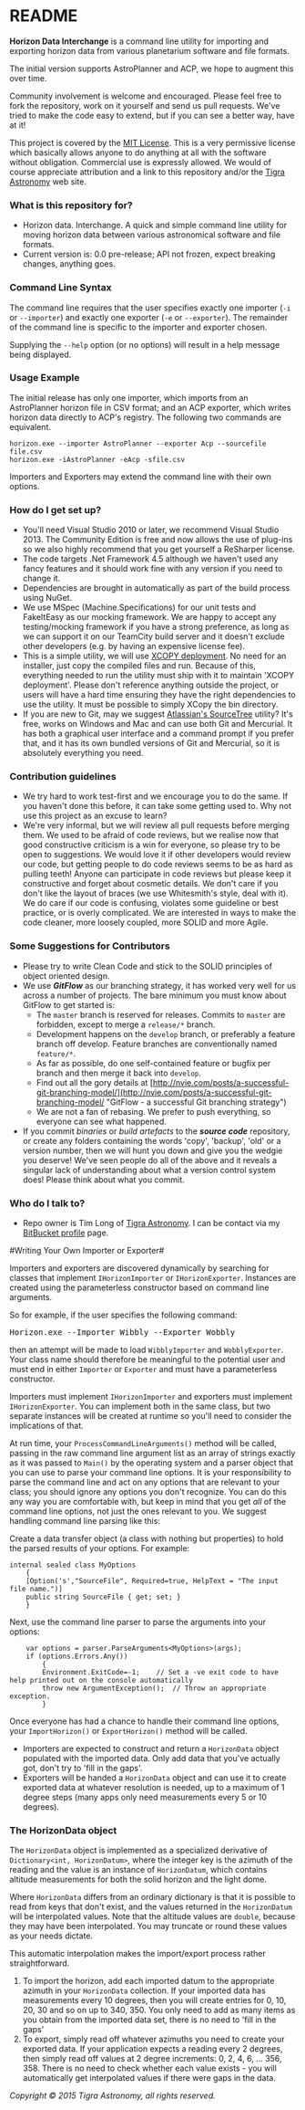# README #

**Horizon Data Interchange** is a command line utility for importing and exporting horizon data from various planetarium software and file formats.

The initial version supports AstroPlanner and ACP, we hope to augment this over time.

Community involvement is welcome and encouraged. Please feel free to fork the repository, work on it yourself and send us pull requests. We've tried to make the code easy to extend, but if you can see a better way, have at it!

This project is covered by the [MIT License](http://opensource.org/licenses/MIT "MIT License - a very permissive free culture license"). This is a very permissive license which basically allows anyone to do anything at all with the software without obligation. Commercial use is expressly allowed. We would of course appreciate attribution and a link to this repository and/or the [Tigra Astronomy](http://tigra-astronomy.com "Software, instruments and automation systems for astronomers") web site.

### What is this repository for? ###

* Horizon data. Interchange. A quick and simple command line utility for moving horizon data between various astronomical software and file formats.
* Current version is: 0.0 pre-release; API not frozen, expect breaking changes, anything goes.

### Command Line Syntax ###

The command line requires that the user specifies exactly one importer (`-i` or `--importer`) and exactly one exporter (`-e` or `--exporter`). The remainder of the command line is specific to the importer and exporter chosen.

Supplying the `--help` option (or no options) will result in a help message being displayed.

### Usage Example ###

The initial release has only one importer, which imports from an AstroPlanner horizon file in CSV format; and an ACP exporter, which writes horizon data directly to ACP's registry. The following two commands are equivalent.


    horizon.exe --importer AstroPlanner --exporter Acp --sourcefile file.csv
    horizon.exe -iAstroPlanner -eAcp -sfile.csv

Importers and Exporters may extend the command line with their own options.

### How do I get set up? ###

* You'll need Visual Studio 2010 or later, we recommend Visual Studio 2013. The Community Edition is free and now allows the use of plug-ins so we also highly recommend that you get yourself a ReSharper license.
* The code targets .Net Framework 4.5 although we haven't used any fancy features and it should work fine with any version if you need to change it.
* Dependencies are brought in automatically as part of the build process using NuGet.
* We use MSpec (Machine.Specifications) for our unit tests and FakeItEasy as our mocking framework. We are happy to accept any testing/mocking framework if you have a strong preference, as long as we can support it on our TeamCity build server and it doesn't exclude other developers (e.g. by having an expensive license fee).
* This is a simple utility, we will use [XCOPY deployment](http://en.wikipedia.org/wiki/XCOPY_deployment "Wikipedia"). No need for an installer, just copy the compiled files and run. Because of this, everything needed to run the utility must ship with it to maintain 'XCOPY deployment'. Please don't reference anything outside the project, or users will have a hard time ensuring they have the right dependencies to use the utility. It must be possible to simply XCopy the bin directory.
* If you are new to Git, may we suggest [Atlassian's SourceTree](http://www.sourcetreeapp.com/download/ "SourceTree download") utility? It's free, works on Windows and Mac and can use both Git and Mercurial. It has both a graphical user interface and a command prompt if you prefer that, and it has its own bundled versions of Git and Mercurial, so it is absolutely everything you need.

### Contribution guidelines ###

* We try hard to work test-first and we encourage you to do the same. If you haven't done this before, it can take some getting used to. Why not use this project as an excuse to learn?
* We're very informal, but we will review all pull requests before merging them. We used to be afraid of code reviews, but we realise now that good constructive criticism is a win for everyone, so please try to be open to suggestions. We would love it if other developers would review our code, but getting people to do code reviews seems to be as hard as pulling teeth! Anyone can participate in code reviews but please keep it constructive and forget about cosmetic details. We don't care if you don't like the layout of braces (we use Whitesmith's style, deal with it). We do care if our code is confusing, violates some guideline or best practice, or is overly complicated. We are interested in ways to make the code cleaner, more loosely coupled, more SOLID and more Agile.

### Some Suggestions for Contributors ###

* Please try to write Clean Code and stick to the SOLID principles of object oriented design.
* We use ***GitFlow*** as our branching strategy, it has worked very well for us across a number of projects. The bare minimum you must know about GitFlow to get started is:
	* The `master` branch is reserved for releases. Commits to `master` are forbidden, except to merge a `release/*` branch.
	* Development happens on the `develop` branch, or preferably a feature branch off develop. Feature branches are conventionally named `feature/*`.
	* As far as possible, do one self-contained feature or bugfix per branch and then merge it back into `develop`.
	* Find out all the gory details at [http://nvie.com/posts/a-successful-git-branching-model/](http://nvie.com/posts/a-successful-git-branching-model/ "GitFlow - a successful Git branching strategy")
	* We are not a fan of rebasing. We prefer to push everything, so everyone can see what happened.
* If you commit *binaries* or *build artefacts* to the ***source code*** repository, or create any folders containing the words 'copy', 'backup', 'old' or a version number, then we will hunt you down and give you the wedgie you deserve! We've seen people do all of the above and it reveals a singular lack of understanding about what a version control system does! Please think about what you commit.


### Who do I talk to? ###

* Repo owner is Tim Long of [Tigra Astronomy](http://tigra-astronomy.com). I can be contact via my [BitBucket profile](https://bitbucket.org/tigranetworks "About Tim Long") page.



#Writing Your Own Importer or Exporter#

Importers and exporters are discovered dynamically by searching for classes that implement `IHorizonImporter` or `IHorizonExporter`. Instances are created using the parameterless constructor based on command line arguments.

So for example, if the user specifies the following command:

<pre>Horizon.exe --Importer Wibbly --Exporter Wobbly</pre>

then an attempt will be made to load `WibblyImporter` and `WobblyExporter`. Your class name should therefore be meaningful to the potential user and must end in either `Importer` or `Exporter` and must have a parameterless constructor.

Importers must implement `IHorizonImporter` and exporters must implement `IHorizonExporter`. You can implement both in the same class, but two separate instances will be created at runtime so you'll need to consider the implications of that.

At run time, your `ProcessCommandLineArguments()` method will be called, passing in the raw command line argument list as an array of strings exactly as it was passed to `Main()` by the operating system and a parser object that you can use to parse your command line options. It is your responsibility to parse the command line and act on any options that are relevant to your class; you should ignore any options you don't recognize. You can do this any way you are comfortable with, but keep in mind that you get *all* of the command line options, not just the ones relevant to you. We suggest handling command line parsing like this:

Create a data transfer object (a class with nothing but properties) to hold the parsed results of your options. For example:  

    internal sealed class MyOptions
        {
        [Option('s',"SourceFile", Required=true, HelpText = "The input file name.")]
        public string SourceFile { get; set; }
        }

Next, use the command line parser to parse the arguments into your options:

        var options = parser.ParseArguments<MyOptions>(args);
        if (options.Errors.Any())
            {
            Environment.ExitCode=-1;	// Set a -ve exit code to have help printed out on the console automatically
			throw new ArgumentException();	// Throw an appropriate exception.
            }

Once everyone has had a chance to handle their command line options, your `ImportHorizon()` or `ExportHorizon()` method will be called.

- Importers are expected to construct and return a `HorizonData` object populated with the imported data. Only add data that you've actually got, don't try to 'fill in the gaps'.
- Exporters will be handed a `HorizonData` object and can use it to create exported data at whatever resolution is needed, up to a maximum of 1 degree steps (many apps only need measurements every 5 or 10 degrees).

### The HorizonData object ###

The `HorizonData` object is implemented as a specialized derivative of `Dictionary<int, HorizonDatum>`, where the integer key is the azimuth of the reading and the value is an instance of `HorizonDatum`, which contains altitude measurements for both the solid horizon and the light dome.

Where `HorizonData` differs from an ordinary dictionary is that it is possible to read from keys that don't exist, and the values returned in the `HorizonDatum` will be interpolated values. Note that the altitude values are `double`, because they may have been interpolated. You may truncate or round these values as your needs dictate.

This automatic interpolation makes the import/export process rather straightforward.

1. To import the horizon, add each imported datum to the appropriate azimuth in your `HorizonData` collection. If your imported data has measurements every 10 degrees, then you will create entries for 0, 10, 20, 30 and so on up to 340, 350. You only need to add as many items as you obtain from the imported data set, there is no need to 'fill in the gaps'
2. To export, simply read off whatever azimuths you need to create your exported data. If your application expects a reading every 2 degrees, then simply read off values at 2 degree increments: 0, 2, 4, 6, ... 356, 358. There is no need to check whether each value exists - you will automatically get interpolated values if there were gaps in the data.



*Copyright © 2015 Tigra Astronomy, all rights reserved.*
